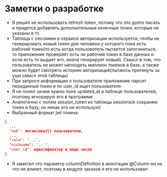 # Заметки о разработке

- Я решил не использовать refresh token, потому что это долго писать и придется добавлять дополнительные конечные точки, которые не указаны в тз
- Таблица с сессиями в сервисе авторизации используется, чтобы не генерировать новый токен для человека у которого пока есть рабочий токен(то есть когда пользователь пытается залогиниться, то приложение проверяет есть ли рабочий токен в базе данных и если есть то выдает его, иначе генерирует новый). Смысл в том, что пользователь не может наплодить миллион токенов в базе, а также можно будет смотреть историю авторизаций(пытаюсь притянуть за уши смысл этой таблицы)
- При запросе информации о пользователе приложение парсит переданный токен и по user_id ищет пользователя 
- Я не понял зачем нужно поле updated_at в таблице пользователей, поэтому игнорирую его в программе
- Аналогично с полем session_token из таблицы sessions(я сохраняю токен в базу, но никак его не использую)
- Выбранный формат jwt токена:
```json
{
  ...
  "sub": логин(email) пользователя,
  ...
  "role": "...",
  "nickname": "...",
  "user_id": идентификатор в виде числа
}
```
- Я заметил что параметр columnDefinition в аннотации @Column ни на что не влияет, поэтому в модуле заказов я его не использовал
